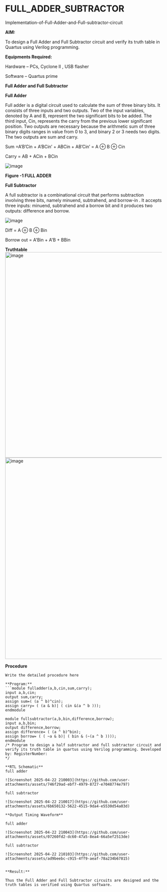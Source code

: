 # FULL_ADDER_SUBTRACTOR

Implementation-of-Full-Adder-and-Full-subtractor-circuit

**AIM:**

To design a Full Adder and Full Subtractor circuit and verify its truth table in Quartus using Verilog programming.

**Equipments Required:**

Hardware – PCs, Cyclone II , USB flasher

Software – Quartus prime

**Full Adder and Full Subtractor**

**Full Adder**

Full adder is a digital circuit used to calculate the sum of three binary bits. It consists of three inputs and two outputs. Two of the input variables, denoted by A and B, represent the two significant bits to be added. The third input, Cin, represents the carry from the previous lower significant position. Two outputs are necessary because the arithmetic sum of three binary digits ranges in value from 0 to 3, and binary 2 or 3 needs two digits. The two outputs are sum and carry.

Sum =A’B’Cin + A’BCin’ + ABCin + AB’Cin’ = A ⊕ B ⊕ Cin 

Carry = AB + ACin + BCin

![image](https://github.com/naavaneetha/FULL_ADDER_SUBTRACTOR/assets/154305477/0f30ba51-5ffb-4198-845f-18e054f675e7)

**Figure -1 FULL ADDER**

**Full Subtractor**

A full subtractor is a combinational circuit that performs subtraction involving three bits, namely minuend, subtrahend, and borrow-in . It accepts three inputs: minuend, subtrahend and a borrow bit and it produces two outputs: difference and borrow.

![image](https://github.com/naavaneetha/FULL_ADDER_SUBTRACTOR/assets/154305477/02b24f51-ab51-4304-9ad6-7b81ffc1ead5)

Diff = A ⊕ B ⊕ Bin 

Borrow out = A'Bin + A'B + BBin

**Truthtable**
<img width="1161" height="659" alt="image" src="https://github.com/user-attachments/assets/1d4a5dbe-3d08-44d4-9f0f-0a77ed1ec742" />
<img width="1124" height="646" alt="image" src="https://github.com/user-attachments/assets/7ad43ec8-1036-49bc-ae4e-b705fc04c70d" />

**Procedure**


```
Write the detailed procedure here

**Program:**
```module fulladder(a,b,cin,sum,carry);
input a,b,cin;
output sum,carry;
assign sum=( (a ^ b)^cin);
assign carry= ( (a & b)| ( cin &(a ^ b )));
endmodule

```
```
module fullsubtractor(a,b,bin,difference,borrow);
input a,b,bin;
output difference,borrow;
assign difference= ( (a ^ b)^bin);
assign borrow= ( ( ~a & b)| ( bin & (~(a ^ b ))));
endmodule
/* Program to design a half subtractor and full subtractor circuit and verify its truth table in quartus using Verilog programming. Developed by: RegisterNumber:
*/

**RTL Schematic**
full adder

![Screenshot 2025-04-22 210003](https://github.com/user-attachments/assets/746f29ad-ebf7-4979-8727-e7048774e797)

full subtractor

![Screenshot 2025-04-22 210017](https://github.com/user-attachments/assets/6b650132-5622-4515-9da4-e5530d54a03d)

**Output Timing Waveform**

full adder

![Screenshot 2025-04-22 210043](https://github.com/user-attachments/assets/07260fd2-dc60-47a5-8ea4-66a5ef2513de)

full subtractor

![Screenshot 2025-04-22 210103](https://github.com/user-attachments/assets/ad9beebc-c915-4ff9-aeaf-78a234b67815)


**Result:**

Thus the Full Adder and Full Subtractor circuits are designed and the truth tables is verified using Quartus software.



